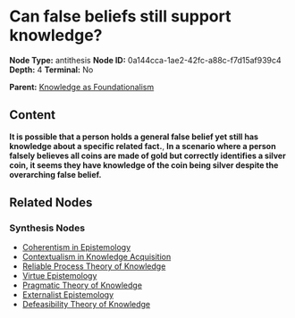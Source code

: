 # Can false beliefs still support knowledge?

**Node Type:** antithesis
**Node ID:** 0a144cca-1ae2-42fc-a88c-f7d15af939c4
**Depth:** 4
**Terminal:** No

**Parent:** [Knowledge as Foundationalism](knowledge-as-foundationalism-synthesis-9849464e-9765-47f0-be4c-089b01535034.md)

## Content

**It is possible that a person holds a general false belief yet still has knowledge about a specific related fact.**, **In a scenario where a person falsely believes all coins are made of gold but correctly identifies a silver coin, it seems they have knowledge of the coin being silver despite the overarching false belief.**

## Related Nodes

### Synthesis Nodes

- [Coherentism in Epistemology](coherentism-in-epistemology-synthesis-a426d686-b8a3-40d6-b3b8-0184bff0d32d.md)
- [Contextualism in Knowledge Acquisition](contextualism-in-knowledge-acquisition-synthesis-f523c30f-83dd-4a48-9604-7aa5f4250509.md)
- [Reliable Process Theory of Knowledge](reliable-process-theory-of-knowledge-synthesis-83e7e631-b924-4d8a-a1f4-6eccf94f7342.md)
- [Virtue Epistemology](virtue-epistemology-synthesis-d190b2e4-bfd2-45e0-a586-02012feab8c0.md)
- [Pragmatic Theory of Knowledge](pragmatic-theory-of-knowledge-synthesis-d7defed3-8caf-4b51-b773-5cc51407617a.md)
- [Externalist Epistemology](externalist-epistemology-synthesis-445181c9-11df-4887-bb51-16fa924a0900.md)
- [Defeasibility Theory of Knowledge](defeasibility-theory-of-knowledge-synthesis-0129c796-337d-4ade-b6ff-065347dcf8a5.md)
